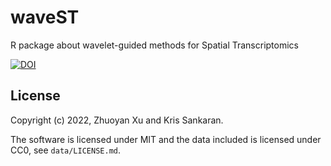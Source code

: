 # waveST
R package about wavelet-guided methods for Spatial Transcriptomics

[![DOI](https://zenodo.org/badge/492969376.svg)](https://zenodo.org/badge/latestdoi/492969376)


## License
Copyright (c) 2022, Zhuoyan Xu and Kris Sankaran.

The software is licensed under MIT and the data included is licensed under CC0, see `data/LICENSE.md`.
